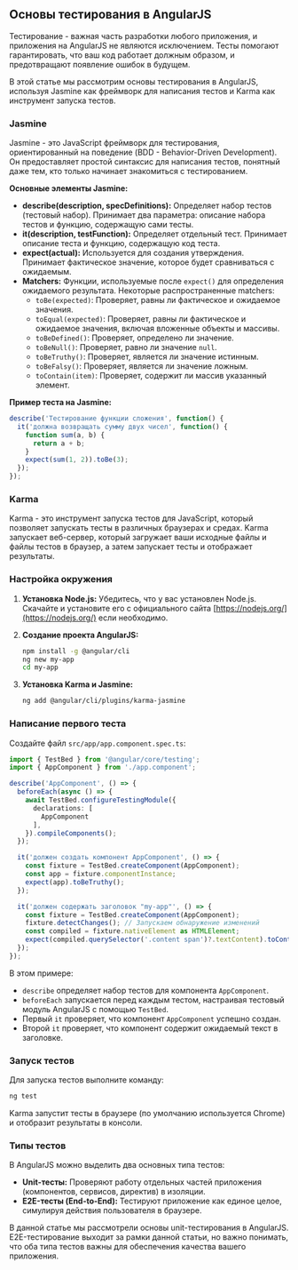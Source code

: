 ## Основы тестирования в AngularJS

Тестирование - важная часть разработки любого приложения, и приложения на AngularJS не являются исключением.  Тесты помогают гарантировать, что ваш код работает должным образом, и предотвращают появление ошибок в будущем. 

В этой статье мы рассмотрим основы тестирования в AngularJS, используя Jasmine как фреймворк для написания тестов и Karma как инструмент запуска тестов.

### Jasmine

Jasmine - это JavaScript фреймворк для тестирования, ориентированный на поведение (BDD - Behavior-Driven Development). Он предоставляет простой синтаксис для написания тестов, понятный даже тем, кто только начинает знакомиться с тестированием.

**Основные элементы Jasmine:**

* **describe(description, specDefinitions):** Определяет набор тестов (тестовый набор). Принимает два параметра: описание набора тестов и функцию, содержащую сами тесты.
* **it(description, testFunction):** Определяет отдельный тест. Принимает описание теста и функцию, содержащую код теста.
* **expect(actual):** Используется для создания утверждения. Принимает фактическое значение, которое будет сравниваться с ожидаемым.
* **Matchers:** Функции, используемые после `expect()` для определения ожидаемого результата. Некоторые распространенные matchers:
    * `toBe(expected)`: Проверяет, равны ли фактическое и ожидаемое значения.
    * `toEqual(expected)`: Проверяет, равны ли фактическое и ожидаемое значения, включая вложенные объекты и массивы.
    * `toBeDefined()`: Проверяет, определено ли значение.
    * `toBeNull()`: Проверяет, равно ли значение `null`.
    * `toBeTruthy()`: Проверяет, является ли значение истинным.
    * `toBeFalsy()`: Проверяет, является ли значение ложным.
    * `toContain(item)`: Проверяет, содержит ли массив указанный элемент.

**Пример теста на Jasmine:**

```javascript
describe('Тестирование функции сложения', function() {
  it('должна возвращать сумму двух чисел', function() {
    function sum(a, b) {
      return a + b;
    }
    expect(sum(1, 2)).toBe(3); 
  });
});
```

### Karma

Karma - это инструмент запуска тестов для JavaScript, который позволяет запускать тесты в различных браузерах и средах. Karma запускает веб-сервер, который загружает ваши исходные файлы и файлы тестов в браузер, а затем запускает тесты и отображает результаты.

### Настройка окружения

1. **Установка Node.js:** Убедитесь, что у вас установлен Node.js. Скачайте и установите его с официального сайта [https://nodejs.org/](https://nodejs.org/) если необходимо.

2. **Создание проекта AngularJS:**  
    ```bash
    npm install -g @angular/cli
    ng new my-app
    cd my-app
    ```

3. **Установка Karma и Jasmine:**
    ```bash
    ng add @angular/cli/plugins/karma-jasmine
    ```

### Написание первого теста

Создайте файл `src/app/app.component.spec.ts`:

```typescript
import { TestBed } from '@angular/core/testing';
import { AppComponent } from './app.component';

describe('AppComponent', () => {
  beforeEach(async () => {
    await TestBed.configureTestingModule({
      declarations: [
        AppComponent
      ],
    }).compileComponents();
  });

  it('должен создать компонент AppComponent', () => {
    const fixture = TestBed.createComponent(AppComponent);
    const app = fixture.componentInstance;
    expect(app).toBeTruthy();
  });

  it('должен содержать заголовок "my-app"', () => {
    const fixture = TestBed.createComponent(AppComponent);
    fixture.detectChanges(); // Запускаем обнаружение изменений
    const compiled = fixture.nativeElement as HTMLElement;
    expect(compiled.querySelector('.content span')?.textContent).toContain('my-app app is running!');
  });
});
```

В этом примере:

- `describe` определяет набор тестов для компонента `AppComponent`.
- `beforeEach` запускается перед каждым тестом, настраивая тестовый модуль AngularJS с помощью `TestBed`.
- Первый `it` проверяет, что компонент `AppComponent` успешно создан.
- Второй `it` проверяет, что компонент содержит ожидаемый текст в заголовке.

### Запуск тестов

Для запуска тестов выполните команду:

```bash
ng test
```

Karma запустит тесты в браузере (по умолчанию используется Chrome) и отобразит результаты в консоли.

### Типы тестов

В AngularJS можно выделить два основных типа тестов:

- **Unit-тесты:**  Проверяют работу отдельных частей приложения (компонентов, сервисов, директив) в изоляции. 
- **E2E-тесты (End-to-End):**  Тестируют приложение как единое целое, симулируя действия пользователя в браузере.

В данной статье мы рассмотрели основы unit-тестирования в AngularJS.  E2E-тестирование выходит за рамки данной статьи, но важно понимать, что оба типа тестов важны для обеспечения качества вашего приложения. 
